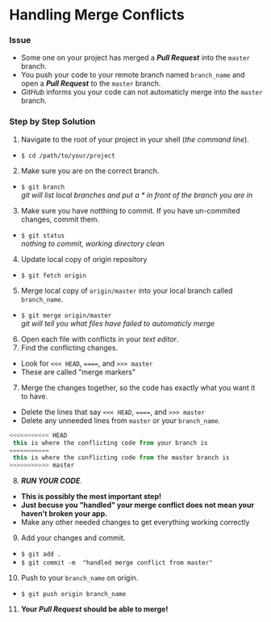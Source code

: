 # Handling Merge Conflicts
### Issue
* Some one on your project has merged a **_Pull Request_** into the `master` branch.
* You push your code to your remote branch named `branch_name` and open a **_Pull Request_** to the `master` branch.
* _GitHub_ informs you your code can not automaticly merge into the `master` branch.

### Step by Step Solution
1. Navigate to the root of your project in your shell (*the command line*).
 * `$ cd /path/to/your/project`
2. Make sure you are on the correct branch.
 * `$ git branch`  
  _git will list local branches and put a * in front of the branch you are in_
3. Make sure you have notthing to commit. If you have un-commited changes, commit them.
 * `$ git status`  
  _nothing to commit, working directory clean_
4. Update local copy of origin repository
 * `$ git fetch origin`  
5. Merge local copy of `origin/master` into your local branch called `branch_name`.
 * `$ git merge origin/master`  
  _git will tell you what files have failed to automaticly merge_
6. Open each file with conflicts in your _text editor_.
7. Find the conflicting changes.
  * Look for  `<<< HEAD`, `====`, and `>>> master`
  * These are called "merge markers"
7. Merge the changes together, so the code has exactly what you want it to have.
  * Delete the lines that say `<<< HEAD`, `====`, and `>>> master`
  * Delete any unneeded lines from `master` or your `branch_name`.
  ```javascript
 <<<<<<<<<<< HEAD
   this is where the conflicting code from your branch is
 ===========
   this is where the conflicting code from the master branch is
 >>>>>>>>>>> master
```
8. **_RUN YOUR CODE_**.
 * **This is possibly the most important step!**
 * **Just becuse you "handled" your merge conflict does not mean your haven't broken your app.**
 * Make any other needed changes to get everything working correctly
9. Add your changes and commit.
  * `$ git add .`
  * `$ git commit -m  "handled merge conflict from master"`
10. Push to your `branch_name` on origin.
  * `$ git push origin branch_name`
11. **Your _Pull Request_ should be able to merge!**
